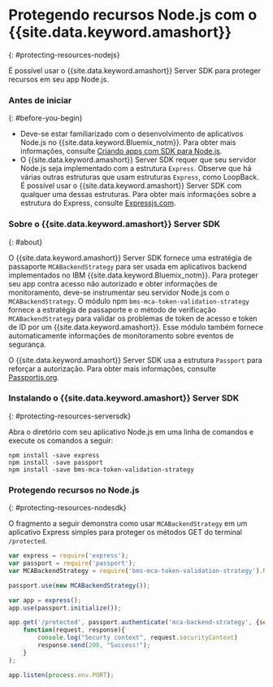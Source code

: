 # Protegendo recursos Node.js com o {{site.data.keyword.amashort}}
{: #protecting-resources-nodejs}

É possível usar o {{site.data.keyword.amashort}} Server SDK para proteger recursos em seu app Node.js.

### Antes de iniciar
{: #before-you-begin}

* Deve-se estar familiarizado com o desenvolvimento de aplicativos Node.js no {{site.data.keyword.Bluemix_notm}}. Para obter mais informações, consulte [Criando apps com SDK para Node.js](https://www.{DomainName}/docs/starters/nodejs/index.html).
* O {{site.data.keyword.amashort}} Server SDK requer que seu servidor Node.js seja implementado com a estrutura `Express`. Observe que há várias outras estruturas que usam estruturas `Express`, como LoopBack. É possível usar o {{site.data.keyword.amashort}} Server SDK com qualquer uma dessas estruturas. Para obter mais informações sobre a estrutura do Express, consulte [Expressjs.com](http://expressjs.com/).

### Sobre o {{site.data.keyword.amashort}} Server SDK
{: #about}

O {{site.data.keyword.amashort}} Server SDK fornece uma estratégia de passaporte `MCABackendStrategy` para ser usada em aplicativos backend implementados no IBM {{site.data.keyword.Bluemix_notm}}. Para proteger seu app contra acesso não autorizado e obter informações de monitoramento, deve-se instrumentar seu servidor Node.js com o `MCABackendStrategy`. O módulo npm `bms-mca-token-validation-strategy` fornece a estratégia de passaporte e o método de verificação `MCABackendStrategy` para validar os problemas de token de acesso e token de ID por um {{site.data.keyword.amashort}}. Esse módulo também fornece automaticamente informações de monitoramento sobre eventos de segurança.

O {{site.data.keyword.amashort}} Server SDK usa a estrutura `Passport` para reforçar a autorização. Para obter mais informações, consulte [Passportjs.org](http://passportjs.org/).

### Instalando o {{site.data.keyword.amashort}} Server SDK
{: #protecting-resources-serversdk}

Abra o diretório com seu aplicativo Node.js em uma linha de comandos e execute os comandos a seguir:

```
npm install -save express
npm install -save passport
npm install -save bms-mca-token-validation-strategy
```

### Protegendo recursos no Node.js
{: #protecting-resources-nodesdk}

O fragmento a seguir demonstra como usar `MCABackendStrategy` em um aplicativo Express simples para proteger os métodos GET do terminal `/protected`.

```JavaScript
var express = require('express');
var passport = require('passport');
var MCABackendStrategy = require('bms-mca-token-validation-strategy').MCABackendStrategy;

passport.use(new MCABackendStrategy());

var app = express();
app.use(passport.initialize());

app.get('/protected', passport.authenticate('mca-backend-strategy', {session: false }),
    function(request, response){
		console.log("Securty context", request.securityContext)    
		response.send(200, "Success!");
    }
);

app.listen(process.env.PORT);
```
